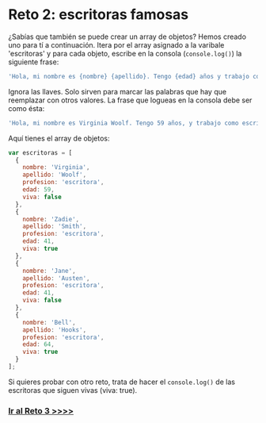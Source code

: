 # Reto 2: escritoras famosas

¿Sabías que también se puede crear un array de objetos? Hemos creado uno para tí a continuación. Itera por el array asignado a la varibale 'escritoras' y para cada objeto, escribe en la consola (`console.log()`) la siguiente frase:

```js
'Hola, mi nombre es {nombre} {apellido}. Tengo {edad} años y trabajo como {profesion}.';
```

Ignora las llaves. Solo sirven para marcar las palabras que hay que reemplazar con otros valores. La frase que logueas en la consola debe ser como ésta:

```js
'Hola, mi nombre es Virginia Woolf. Tengo 59 años, y trabajo como escritora.';
```

Aquí tienes el array de objetos:

```js
var escritoras = [
  {
    nombre: 'Virginia',
    apellido: 'Woolf',
    profesion: 'escritora',
    edad: 59,
    viva: false
  },
  {
    nombre: 'Zadie',
    apellido: 'Smith',
    profesion: 'escritora',
    edad: 41,
    viva: true
  },
  {
    nombre: 'Jane',
    apellido: 'Austen',
    profesion: 'escritora',
    edad: 41,
    viva: false
  },
  {
    nombre: 'Bell',
    apellido: 'Hooks',
    profesion: 'escritora',
    edad: 64,
    viva: true
  }
];
```

Si quieres probar con otro reto, trata de hacer el `console.log()` de las escritoras que siguen vivas (viva: true).

### [Ir al Reto 3 >>>>](https://github.com/node-girls/beginners-javascript-spanish/blob/master/challenge03-es.md)
